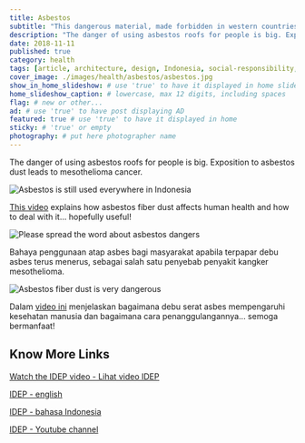 ```yaml
---
title: Asbestos
subtitle: "This dangerous material, made forbidden in western countries more than 30 years ago, is still used everywhere in Indonesia."
description: "The danger of using asbestos roofs for people is big. Exposition to asbestos dust leads to mesothelioma cancer."
date: 2018-11-11
published: true
category: health
tags: [article, architecture, design, Indonesia, social-responsibility, sustainable-construction, learning, wellness]
cover_image: ./images/health/asbestos/asbestos.jpg
show_in_home_slideshow: # use 'true' to have it displayed in home slideshow
home_slideshow_caption: # lowercase, max 12 digits, including spaces
flag: # new or other...
ad: # use 'true' to have post displaying AD
featured: true # use 'true' to have it displayed in home
sticky: # 'true' or empty
photography: # put here photographer name
---
```


The danger of using asbestos roofs for people is big. Exposition to asbestos dust leads to mesothelioma cancer.

![Asbestos is still used everywhere in Indonesia](./images/health/asbestos/asbestos-02.jpg)

[This video](https://www.youtube.com/watch?v=C4LczoPA1bs) explains how asbestos fiber dust affects human health and how to deal with it... hopefully useful!

![Please spread the word about asbestos dangers](./images/health/asbestos/asbestos-04.jpg)

Bahaya penggunaan atap asbes bagi masyarakat apabila terpapar debu asbes terus menerus, sebagai salah satu penyebab penyakit kangker mesothelioma.

![Asbestos fiber dust is very dangerous](./images/health/asbestos/asbestos-03.jpg)

Dalam [video ini](https://www.youtube.com/watch?v=C4LczoPA1bs) menjelaskan bagaimana debu serat asbes mempengaruhi kesehatan manusia dan bagaimana cara penanggulangannya... semoga bermanfaat!



## Know More Links

[Watch the IDEP video - Lihat video IDEP ](https://www.youtube.com/watch?v=C4LczoPA1bs)

[IDEP - english](http://www.idepfoundation.org/en/)

[IDEP - bahasa Indonesia](http://www.idepfoundation.org/id/)

[IDEP - Youtube channel](https://www.youtube.com/channel/UCT2rrklLyHcZVVW93JDt8kA)
